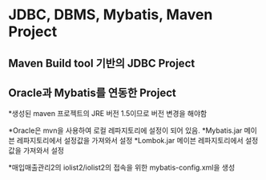 # JDBC, DBMS, Mybatis, Maven Project

## Maven Build tool 기반의 JDBC Project
## Oracle과 Mybatis를 연동한 Project

*생성된 maven 프로젝트의 JRE 버전 1.5이므로 버전 변경을 해야함

*Oracle은 mvn을 사용하여 로컬 레파지토리에 설정이 되어 있음.
*Mybatis.jar 메이븐 레파지토리에서 설정값을 가져와서 설정
*Lombok.jar 메이븐 레파지토리에서 설정값을 가져와서 설정

*매입매출관리2의 iolist2/iolist2의 접속을 위한 mybatis-config.xml을 생성